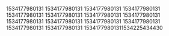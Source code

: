 1534177980131
1534177980131
1534177980131
1534177980131
1534177980131
1534177980131
1534177980131
1534177980131
1534177980131
1534177980131
1534177980131
1534177980131
1534177980131
1534177980131
15341779801311534225434430